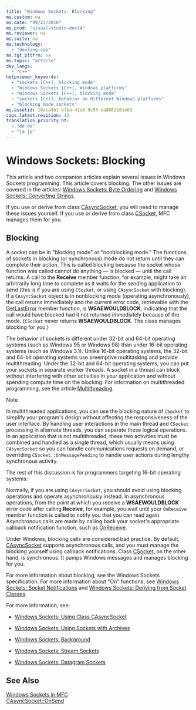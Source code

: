 ```yaml
---
title: "Windows Sockets: Blocking"
ms.custom: na
ms.date: "09/22/2016"
ms.prod: "visual-studio-dev14"
ms.reviewer: na
ms.suite: na
ms.technology: 
  - "devlang-cpp"
ms.tgt_pltfrm: na
ms.topic: "article"
dev_langs: 
  - "C++"
helpviewer_keywords: 
  - "sockets [C++], blocking mode"
  - "Windows Sockets [C++], Windows platforms"
  - "Windows Sockets [C++], blocking mode"
  - "sockets [C++], behavior on different Windows platforms"
  - "blocking mode sockets"
ms.assetid: 10aca9b1-bfba-41a8-9c55-ea8082181e63
caps.latest.revision: 12
translation.priority.ht: 
  - "de-de"
  - "ja-jp"
---
```

# Windows Sockets: Blocking
This article and two companion articles explain several issues in Windows Sockets programming. This article covers blocking. The other issues are covered in the articles: [Windows Sockets: Byte Ordering](../vs140/windows-sockets--byte-ordering.md) and [Windows Sockets: Converting Strings](../vs140/windows-sockets--converting-strings.md).  
  
 If you use or derive from class [CAsyncSocket](../vs140/casyncsocket-class.md), you will need to manage these issues yourself. If you use or derive from class [CSocket](../vs140/csocket-class.md), MFC manages them for you.  
  
## Blocking  
 A socket can be in "blocking mode" or "nonblocking mode." The functions of sockets in blocking (or synchronous) mode do not return until they can complete their action. This is called blocking because the socket whose function was called cannot do anything — is blocked — until the call returns. A call to the **Receive** member function, for example, might take an arbitrarily long time to complete as it waits for the sending application to send (this is if you are using `CSocket`, or using `CAsyncSocket` with blocking). If a `CAsyncSocket` object is in nonblocking mode (operating asynchronously), the call returns immediately and the current error code, retrievable with the [GetLastError](../vs140/casyncsocket--getlasterror.md) member function, is **WSAEWOULDBLOCK**, indicating that the call would have blocked had it not returned immediately because of the mode. (`CSocket` never returns **WSAEWOULDBLOCK**. The class manages blocking for you.)  
  
 The behavior of sockets is different under 32-bit and 64-bit operating systems (such as Windows 95 or Windows 98) than under 16-bit operating systems (such as Windows 3.1). Unlike 16-bit operating systems, the 32-bit and 64-bit operating systems use preemptive multitasking and provide multithreading. Under the 32-bit and 64-bit operating systems, you can put your sockets in separate worker threads. A socket in a thread can block without interfering with other activities in your application and without spending compute time on the blocking. For information on multithreaded programming, see the article [Multithreading](../vs140/multithreading-support-for-older-code--visual-c---.md).  
  
> [!NOTE]
>  In multithreaded applications, you can use the blocking nature of `CSocket` to simplify your program's design without affecting the responsiveness of the user interface. By handling user interactions in the main thread and `CSocket` processing in alternate threads, you can separate these logical operations. In an application that is not multithreaded, these two activities must be combined and handled as a single thread, which usually means using `CAsyncSocket` so you can handle communications requests on demand, or overriding `CSocket::OnMessagePending` to handle user actions during lengthy synchronous activity.  
  
 The rest of this discussion is for programmers targeting 16-bit operating systems:  
  
 Normally, if you are using `CAsyncSocket`, you should avoid using blocking operations and operate asynchronously instead. In asynchronous operations, from the point at which you receive a **WSAEWOULDBLOCK** error code after calling **Receive**, for example, you wait until your `OnReceive` member function is called to notify you that you can read again. Asynchronous calls are made by calling back your socket's appropriate callback notification function, such as [OnReceive](../vs140/casyncsocket--onreceive.md).  
  
 Under Windows, blocking calls are considered bad practice. By default, [CAsyncSocket](../vs140/casyncsocket-class.md) supports asynchronous calls, and you must manage the blocking yourself using callback notifications. Class [CSocket](../vs140/csocket-class.md), on the other hand, is synchronous. It pumps Windows messages and manages blocking for you.  
  
 For more information about blocking, see the Windows Sockets specification. For more information about "On" functions, see [Windows Sockets: Socket Notifications](../vs140/windows-sockets--socket-notifications.md) and [Windows Sockets: Deriving from Socket Classes](../vs140/windows-sockets--deriving-from-socket-classes.md).  
  
 For more information, see:  
  
-   [Windows Sockets: Using Class CAsyncSocket](../vs140/windows-sockets--using-class-casyncsocket.md)  
  
-   [Windows Sockets: Using Sockets with Archives](../vs140/windows-sockets--using-sockets-with-archives.md)  
  
-   [Windows Sockets: Background](../vs140/windows-sockets--background.md)  
  
-   [Windows Sockets: Stream Sockets](../vs140/windows-sockets--stream-sockets.md)  
  
-   [Windows Sockets: Datagram Sockets](../vs140/windows-sockets--datagram-sockets.md)  
  
## See Also  
 [Windows Sockets in MFC](../vs140/windows-sockets-in-mfc.md)   
 [CAsyncSocket::OnSend](../vs140/casyncsocket--onsend.md)